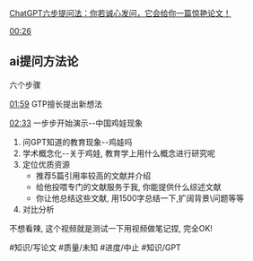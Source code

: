 [ChatGPT六步提问法：你若诚心发问，它会给你一篇惊艳论文！](https://www.bilibili.com/video/BV16s4y177Pz/?spm_id_from=333.1007.tianma.4-2-12.click&vd_source=40645413612f159eb5e31f3c39bc5f84https://www.bilibili.com/video/BV1aS4y1476c/?from=search&seid=18346970715101692366&spm_id_from=333.337.0.0)



[00:26](https://www.bilibili.com/video/BV16s4y177Pz/?spm_id_from=333.1007.tianma.4-2-12.click&vd_source=40645413612f159eb5e31f3c39bc5f84https://www.bilibili.com/video/BV1aS4y1476c/?from=search&seid=18346970715101692366&spm_id_from=333.337.0.0#t=26.090556)
## ai提问方法论

六个步骤 


[01:59](https://www.bilibili.com/video/BV16s4y177Pz/?spm_id_from=333.1007.tianma.4-2-12.click&vd_source=40645413612f159eb5e31f3c39bc5f84https://www.bilibili.com/video/BV1aS4y1476c/?from=search&seid=18346970715101692366&spm_id_from=333.337.0.0#t=119.699384)
GTP擅长提出新想法


[02:33](https://www.bilibili.com/video/BV16s4y177Pz/?spm_id_from=333.1007.tianma.4-2-12.click&vd_source=40645413612f159eb5e31f3c39bc5f84https://www.bilibili.com/video/BV1aS4y1476c/?from=search&seid=18346970715101692366&spm_id_from=333.337.0.0#t=153.711378)
一步步开始演示--中国鸡娃现象
1. 问GPT知道的教育现象--鸡娃吗
2. 学术概念化--关于鸡娃, 教育学上用什么概念进行研究呢
3. 定位优质资源
	- 推荐5篇引用率较高的文献并介绍
	- 给他投喂专门的文献服务于我, 你能提供什么综述文献
	- 你让他总结这些文献, 用1500字总结一下,扩阔背景\问题等等
4. 对比分析

不想看辣, 这个视频就是测试一下用视频做笔记捏, 完全OK!

#知识/写论文  #质量/未知 #进度/中止 #知识/GPT
